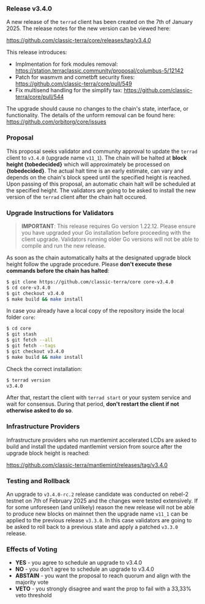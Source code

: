 ### Release v3.4.0

A new release of the `terrad` client has been created on the 7th of January 2025. The release notes for the new version can be viewed here:

https://github.com/classic-terra/core/releases/tag/v3.4.0

This release introduces:
- Implmentation for fork modules removal: https://station.terraclassic.community/proposal/columbus-5/12142
- Patch for wasmvm and cometbft security fixes: https://github.com/classic-terra/core/pull/549
- Fix multisend handling for the simplify tax: https://github.com/classic-terra/core/pull/544
 
The upgrade should cause no changes to the chain's state, interface, or functionality. The details of the unform removal can be found here: https://github.com/orbitorg/core/issues

### Proposal

This proposal seeks validator and community approval to update the `terrad` client to `v3.4.0` (upgrade name `v11_1`). The chain will be halted at **block height {tobedecided}**  which will approximately be processed on **{tobedecided}**. The actual halt time is an early estimate, can vary and depends on the chain's block speed until the specified height is reached. Upon passing of this proposal, an automatic chain halt will be scheduled at the specified height. The validators are going to be asked to install the new version of the `terrad` client after the chain halt occured.

### Upgrade Instructions for Validators

> **IMPORTANT**: This release requires Go version 1.22.12. Please ensure you have upgraded your Go installation before proceeding with the client upgrade. Validators running older Go versions will not be able to compile and run the new release.

As soon as the chain automatically halts at the designated upgrade block height follow the upgrade procedure. Please **don't execute these commands before the chain has halted**:

```bash
$ git clone https://github.com/classic-terra/core core-v3.4.0
$ cd core-v3.4.0
$ git checkout v3.4.0
$ make build && make install 
```

In case you already have a local copy of the repository inside the local folder `core`:

```bash
$ cd core
$ git stash
$ git fetch --all
$ git fetch --tags
$ git checkout v3.4.0
$ make build && make install
```

Check the correct installation:

```bash
$ terrad version
v3.4.0
```

After that, restart the client with `terrad start` or your system service and wait for consensus. During that period, **don't restart the client if not otherwise asked to do so**.

### Infrastructure Providers

Infrastructure providers who run mantlemint accelerated LCDs are asked to build and install the updated mantlemint version from source after the upgrade block height is reached:

https://github.com/classic-terra/mantlemint/releases/tag/v3.4.0

### Testing and Rollback

An upgrade to `v3.4.0-rc.2` release candidate was conducted on rebel-2 testnet on 7th of February 2025 and the changes were tested extensively. If for some unforeseen (and unlikely) reason the new release will not be able to produce new blocks on mainnet then the upgrade name `v11_1` can be applied to the previous release `v3.3.0`. In this case validators are going to be asked to roll back to a previous state and apply a patched `v3.3.0` release.

### Effects of Voting

- **YES** - you agree to schedule an upgrade to v3.4.0
- **NO** - you don't agree to schedule an upgrade to v3.4.0
- **ABSTAIN** - you want the proposal to reach quorum and align with the majority vote
- **VETO** - you strongly disagree and want the prop to fail with a 33,33% veto threshold
